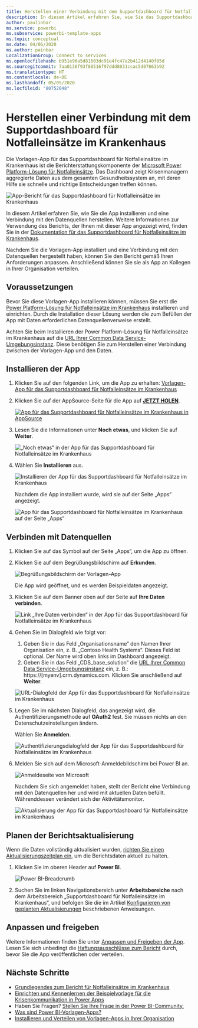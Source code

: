 ```yaml
---
title: Herstellen einer Verbindung mit dem Supportdashboard für Notfalleinsätze im Krankenhaus
description: In diesem Artikel erfahren Sie, wie Sie das Supportdashboard für Entscheidungen in Bezug auf COVID-19 für die Vorlagen-App für medizinische Notfälle abrufen und installieren, und wie Sie eine Verbindung mit Daten herstellen.
author: paulinbar
ms.service: powerbi
ms.subservice: powerbi-template-apps
ms.topic: conceptual
ms.date: 04/06/2020
ms.author: painbar
LocalizationGroup: Connect to services
ms.openlocfilehash: b951e96a5d81603dc91e4fc47a2b412d4140f85d
ms.sourcegitcommit: 7aa0136f93f88516f97ddd8031ccac5d07863b92
ms.translationtype: HT
ms.contentlocale: de-DE
ms.lasthandoff: 05/05/2020
ms.locfileid: "80752048"
---
```

# <a name="connect-to-the-hospital-emergency-response-decision-support-dashboard"></a>Herstellen einer Verbindung mit dem Supportdashboard für Notfalleinsätze im Krankenhaus
Die Vorlagen-App für das Supportdashboard für Notfalleinsätze im Krankenhaus ist die Berichterstattungskomponente der [Microsoft Power Platform-Lösung für Notfalleinsätze](https://powerapps.microsoft.com/blog/emergency-response-solution-a-microsoft-power-platform-solution-for-healthcare-emergency-response/). Das Dashboard zeigt Krisenmanagern aggregierte Daten aus dem gesamten Gesundheitssystem an, mit deren Hilfe sie schnelle und richtige Entscheidungen treffen können.

![App-Bericht für das Supportdashboard für Notfalleinsätze im Krankenhaus](media/service-connect-to-health-emergency-response/service-health-emergency-response-app-report.png)

In diesem Artikel erfahren Sie, wie Sie die App installieren und eine Verbindung mit den Datenquellen herstellen. Weitere Informationen zur Verwendung des Berichts, der Ihnen mit dieser App angezeigt wird, finden Sie in der [Dokumentation für das Supportdashboard für Notfalleinsätze im Krankenhaus](https://docs.microsoft.com/powerapps/sample-apps/emergency-response/deploy-configure#view-the-power-bi-dashboard).

Nachdem Sie die Vorlagen-App installiert und eine Verbindung mit den Datenquellen hergestellt haben, können Sie den Bericht gemäß Ihren Anforderungen anpassen. Anschließend können Sie sie als App an Kollegen in Ihrer Organisation verteilen.

## <a name="prerequisites"></a>Voraussetzungen

Bevor Sie diese Vorlagen-App installieren können, müssen Sie erst die [Power Platform-Lösung für Notfalleinsätze im Krankenhaus](https://docs.microsoft.com/powerapps/sample-apps/emergency-response/deploy-configure) installieren und einrichten. Durch die Installation dieser Lösung werden die zum Befüllen der App mit Daten erforderlichen Datenquellenverweise erstellt.

Achten Sie beim Installieren der Power Platform-Lösung für Notfalleinsätze im Krankenhaus auf die [URL Ihrer Common Data Service-Umgebungsinstanz](https://docs.microsoft.com/powerapps/sample-apps/emergency-response/deploy-configure#publish-the-power-bi-dashboard). Diese benötigen Sie zum Herstellen einer Verbindung zwischen der Vorlagen-App und den Daten.

## <a name="install-the-app"></a>Installieren der App

1. Klicken Sie auf den folgenden Link, um die App zu erhalten: [Vorlagen-App für das Supportdashboard für Notfalleinsätze im Krankenhaus](https://appsource.microsoft.com/en-us/product/power-bi/pbi-contentpacks.powerapps_healthcare)

1. Klicken Sie auf der AppSource-Seite für die App auf [**JETZT HOLEN**](https://appsource.microsoft.com/en-us/product/power-bi/pbi-contentpacks.powerapps_healthcare).

    [![App für das Supportdashboard für Notfalleinsätze im Krankenhaus in AppSource](media/service-connect-to-health-emergency-response/service-health-emergency-response-app-appsource-get-it-now.png)](https://appsource.microsoft.com/en-us/product/power-bi/pbi-contentpacks.powerapps_healthcare)

1. Lesen Sie die Informationen unter **Noch etwas**, und klicken Sie auf **Weiter**.

    ![„Noch etwas“ in der App für das Supportdashboard für Notfalleinsätze im Krankenhaus](media/service-connect-to-health-emergency-response/service-health-emergency-response-1-more-thing.png)

1. Wählen Sie **Installieren** aus. 

    ![Installieren der App für das Supportdashboard für Notfalleinsätze im Krankenhaus](media/service-connect-to-health-emergency-response/service-health-emergency-response-select-install.png)

    Nachdem die App installiert wurde, wird sie auf der Seite „Apps“ angezeigt.

   ![App für das Supportdashboard für Notfalleinsätze im Krankenhaus auf der Seite „Apps“](media/service-connect-to-health-emergency-response/service-health-emergency-response-app-apps-page-icon.png)

## <a name="connect-to-data-sources"></a>Verbinden mit Datenquellen

1. Klicken Sie auf das Symbol auf der Seite „Apps“, um die App zu öffnen.

1. Klicken Sie auf dem Begrüßungsbildschirm auf **Erkunden**.

   ![Begrüßungsbildschirm der Vorlagen-App](media/service-connect-to-health-emergency-response/service-health-emergency-response-app-splash-screen.png)

   Die App wird geöffnet, und es werden Beispieldaten angezeigt.

1. Klicken Sie auf dem Banner oben auf der Seite auf **Ihre Daten verbinden**.

   ![Link „Ihre Daten verbinden“ in der App für das Supportdashboard für Notfalleinsätze im Krankenhaus](media/service-connect-to-health-emergency-response/service-health-emergency-response-app-connect-data.png)

1. Gehen Sie im Dialogfeld wie folgt vor:
   1. Geben Sie in das Feld „Organisationsname“ den Namen Ihrer Organisation ein, z. B. „Contoso Health Systems“. Dieses Feld ist optional. Der Name wird oben links im Dashboard angezeigt.
   1. Geben Sie in das Feld „CDS_base_solution“ die [URL Ihrer Common Data Service-Umgebungsinstanz](https://docs.microsoft.com/powerapps/sample-apps/emergency-response/deploy-configure#publish-the-power-bi-dashboard) ein, z. B.: https://[myenv].crm.dynamics.com. Klicken Sie anschließend auf **Weiter**.

   ![URL-Dialogfeld der App für das Supportdashboard für Notfalleinsätze im Krankenhaus](media/service-connect-to-health-emergency-response/service-health-emergency-response-app-url-dialog.png)

1. Legen Sie im nächsten Dialogfeld, das angezeigt wird, die Authentifizierungsmethode auf **OAuth2** fest. Sie müssen nichts an den Datenschutzeinstellungen ändern.

   Wählen Sie **Anmelden**.

   ![Authentifizierungsdialogfeld der App für das Supportdashboard für Notfalleinsätze im Krankenhaus](media/service-connect-to-health-emergency-response/service-health-emergency-response-app-authentication-dialog.png)

1. Melden Sie sich auf dem Microsoft-Anmeldebildschirm bei Power BI an.

   ![Anmeldeseite von Microsoft](media/service-connect-to-health-emergency-response/service-health-emergency-response-app-microsoft-login.png)

   Nachdem Sie sich angemeldet haben, stellt der Bericht eine Verbindung mit den Datenquellen her und wird mit aktuellen Daten befüllt. Währenddessen verändert sich der Aktivitätsmonitor.

   ![Aktualisierung der App für das Supportdashboard für Notfalleinsätze im Krankenhaus](media/service-connect-to-health-emergency-response/service-health-emergency-response-app-refresh-monitor.png)

## <a name="schedule-report-refresh"></a>Planen der Berichtsaktualisierung

Wenn die Daten vollständig aktualisiert wurden, [richten Sie einen Aktualisierungszeitplan ein](../refresh-scheduled-refresh.md), um die Berichtsdaten aktuell zu halten.

1. Klicken Sie im oberen Header auf **Power BI**.

   ![Power BI-Breadcrumb](media/service-connect-to-health-emergency-response/service-health-emergency-response-app-powerbi-breadcrumb.png)

1. Suchen Sie im linken Navigationsbereich unter **Arbeitsbereiche** nach dem Arbeitsbereich „Supportdashboard für Notfalleinsätze im Krankenhaus“, und befolgen Sie die im Artikel [Konfigurieren von geplanten Aktualisierungen](../refresh-scheduled-refresh.md) beschriebenen Anweisungen.

## <a name="customize-and-share"></a>Anpassen und freigeben

Weitere Informationen finden Sie unter [Anpassen und Freigeben der App](../service-template-apps-install-distribute.md#customize-and-share-the-app). Lesen Sie sich unbedingt die [Haftungsausschlüsse zum Bericht](../create-reports/sample-covid-19-us.md#disclaimers) durch, bevor Sie die App veröffentlichen oder verteilen.

## <a name="next-steps"></a>Nächste Schritte
* [Grundlegendes zum Bericht für Notfalleinsätze im Krankenhaus](https://docs.microsoft.com/powerapps/sample-apps/emergency-response/deploy-configure#view-the-power-bi-dashboard)
* [Einrichten und Kennenlernen der Beispielvorlage für die Krisenkommunikation in Power Apps](https://docs.microsoft.com/powerapps/maker/canvas-apps/sample-crisis-communication-app)
* Haben Sie Fragen? [Stellen Sie Ihre Frage in der Power BI-Community.](https://community.powerbi.com/)
* [Was sind Power BI-Vorlagen-Apps?](../service-template-apps-overview.md)
* [Installieren und Verteilen von Vorlagen-Apps in Ihrer Organisation](../service-template-apps-install-distribute.md)
